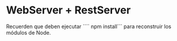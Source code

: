 # WebServer + RestServer

Recuerden que deben ejecutar ```` npm install``` para reconstruir los módulos de Node.